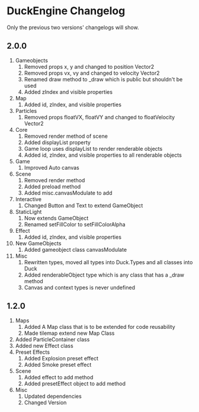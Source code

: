 # DuckEngine Changelog

Only the previous two versions' changelogs will show.

## 2.0.0

1. Gameobjects
   1. Removed props x, y and changed to position Vector2
   2. Removed props vx, vy and changed to velocity Vector2
   3. Renamed draw method to _draw which is public but shouldn't be used
   4. Added zIndex and visible properties
2. Map
   1. Added id, zIndex, and visible properties
3. Particles
   1. Removed props floatVX, floatVY and changed to floatVelocity Vector2
4. Core
   1. Removed render method of scene
   2. Added displayList property
   3. Game loop uses displayList to render renderable objects
   4. Added id, zIndex, and visible properties to all renderable objects
5. Game
   1. Improved Auto canvas
6. Scene
   1. Removed render method
   2. Added preload method
   3. Added misc.canvasModulate to add
7. Interactive
   1. Changed Button and Text to extend GameObject
8. StaticLight
   1. Now extends GameObject
   2. Renamed setFillColor to setFillColorAlpha
9. Effect
   1. Added id, zIndex, and visible properties
10. New GameObjects
    1. Added gameobject class canvasModulate
11. Misc
    1. Rewritten types, moved all types into Duck.Types and all classes into Duck
    2. Added renderableObject type which is any class that has a _draw method
    3. Canvas and context types is never undefined

## 1.2.0

1. Maps
   1. Added A Map class that is to be extended for code reusability
   2. Made tilemap extend new Map Class
2. Added ParticleContainer class
3. Added new Effect class
4. Preset Effects
   1. Added Explosion preset effect
   2. Added Smoke preset effect
5. Scene
   1. Added effect to add method
   2. Added presetEffect object to add method
6. Misc
   1. Updated dependencies
   2. Changed Version
